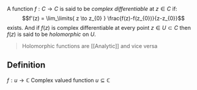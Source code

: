 A function $f: C \to C$ is said to be _complex differentiable_ at $z \in C$ if:
$$f'(z) = \lim_\limits{ z \to z_{0} } \frac{f(z)-f(z_{0})}{z-z_{0}}$$
exists. And if $f(z)$ is complex differentiable at every point $z \in U \subset C$ then $f(z)$ is said to be _holomorphic_ on $U$.

>Holomorphic functions are [[Analytic]] and vice versa

## Definition
$f:u\to\mathbb{C}$ Complex valued function
$u\subseteq\mathbb{C}$
